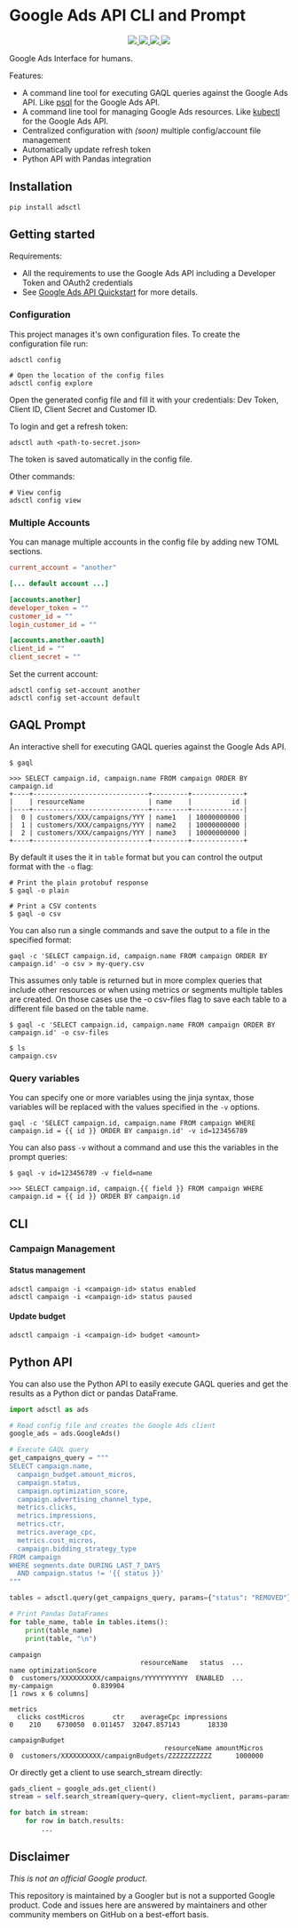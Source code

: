 # Google Ads API CLI and Prompt

<p align="center">
    <a href="https://pypi.org/project/adsctl/">
        <img src="https://img.shields.io/pypi/v/adsctl.svg">
    </a>
    <a href="https://pypi.org/project/mkdocs-jupyter">
        <img src="https://img.shields.io/pypi/pyversions/adsctl.svg">
    </a>
    <a href="https://github.com/danielfrg/adsctl/actions/workflows/test.yml">
        <img src="https://github.com/danielfrg/adsctl/workflows/test/badge.svg">
    </a>
    </a>
    <a href="https://github.com/danielfrg/adsctl/blob/main/LICENSE.txt">
        <img src="https://img.shields.io/:license-Apache%202-blue.svg">
    </a>
</p>

Google Ads Interface for humans.

Features:

- A command line tool for executing GAQL queries against the Google Ads API.
  Like [psql](https://www.postgresql.org/docs/current/app-psql.html) for the Google Ads API.
- A command line tool for managing Google Ads resources.
  Like [kubectl](https://kubernetes.io/docs/reference/kubectl/) for the Google Ads API.
- Centralized configuration with _(soon)_ multiple config/account file management
- Automatically update refresh token
- Python API with Pandas integration

## Installation

```shell
pip install adsctl
```

## Getting started

Requirements:

- All the requirements to use the Google Ads API including a Developer Token and OAuth2 credentials
- See [Google Ads API Quickstart](https://developers.google.com/google-ads/api/docs/first-call/overview) for more details.

### Configuration

This project manages it's own configuration files.
To create the configuration file run:

```shell
adsctl config

# Open the location of the config files
adsctl config explore
```

Open the generated config file and fill it with your credentials:
Dev Token, Client ID, Client Secret and Customer ID.

To login and get a refresh token:

```shell
adsctl auth <path-to-secret.json>
```

The token is saved automatically in the config file.

Other commands:

```shell
# View config
adsctl config view
```

### Multiple Accounts

You can manage multiple accounts in the config file by adding new TOML sections.

```toml
current_account = "another"

[... default account ...]

[accounts.another]
developer_token = ""
customer_id = ""
login_customer_id = ""

[accounts.another.oauth]
client_id = ""
client_secret = ""
```

Set the current account:

```shell
adsctl config set-account another
adsctl config set-account default
```

## GAQL Prompt

An interactive shell for executing GAQL queries against the Google Ads API.

```shell
$ gaql

>>> SELECT campaign.id, campaign.name FROM campaign ORDER BY campaign.id
+----+-----------------------------+---------+-------------+
|    | resourceName                | name    |          id |
|----+-----------------------------+---------+-------------|
|  0 | customers/XXX/campaigns/YYY | name1   | 10000000000 |
|  1 | customers/XXX/campaigns/YYY | name2   | 10000000000 |
|  2 | customers/XXX/campaigns/YYY | name3   | 10000000000 |
+----+-----------------------------+---------+-------------+
```

By default it uses the it in `table` format but you can control the output
format with the `-o` flag:

```shell
# Print the plain protobuf response
$ gaql -o plain

# Print a CSV contents
$ gaql -o csv
```

You can also run a single commands and save the output to a file in the specified format:

```shell
gaql -c 'SELECT campaign.id, campaign.name FROM campaign ORDER BY campaign.id' -o csv > my-query.csv
```

This assumes only table is returned but in more complex queries that include other
resources or when using metrics or segments multiple tables are created.
On those cases use the -o csv-files flag to save each table to a different file
based on the table name.

```shell
$ gaql -c 'SELECT campaign.id, campaign.name FROM campaign ORDER BY campaign.id' -o csv-files

$ ls
campaign.csv
```

### Query variables

You can specify one or more variables using the jinja syntax, those
variables will be replaced with the values specified in the `-v` options.

```shell
gaql -c 'SELECT campaign.id, campaign.name FROM campaign WHERE campaign.id = {{ id }} ORDER BY campaign.id' -v id=123456789
```

You can also pass `-v` without a command and use this the variables in the prompt
queries:

```shell
$ gaql -v id=123456789 -v field=name

>>> SELECT campaign.id, campaign.{{ field }} FROM campaign WHERE campaign.id = {{ id }} ORDER BY campaign.id
```

## CLI

### Campaign Management

#### Status management

```shell
adsctl campaign -i <campaign-id> status enabled
adsctl campaign -i <campaign-id> status paused
```

#### Update budget

```shell
adsctl campaign -i <campaign-id> budget <amount>
```

## Python API

You can also use the Python API to easily execute GAQL queries
and get the results as a Python dict or pandas DataFrame.

```python
import adsctl as ads

# Read config file and creates the Google Ads client
google_ads = ads.GoogleAds()

# Execute GAQL query
get_campaigns_query = """
SELECT campaign.name,
  campaign_budget.amount_micros,
  campaign.status,
  campaign.optimization_score,
  campaign.advertising_channel_type,
  metrics.clicks,
  metrics.impressions,
  metrics.ctr,
  metrics.average_cpc,
  metrics.cost_micros,
  campaign.bidding_strategy_type
FROM campaign
WHERE segments.date DURING LAST_7_DAYS
  AND campaign.status != '{{ status }}'
"""

tables = adsctl.query(get_campaigns_query, params={"status": "REMOVED"}})

# Print Pandas DataFrames
for table_name, table in tables.items():
    print(table_name)
    print(table, "\n")
```

```plain
campaign
                                 resourceName   status  ...                      name optimizationScore
0  customers/XXXXXXXXXX/campaigns/YYYYYYYYYYY  ENABLED  ...               my-campaign          0.839904
[1 rows x 6 columns]

metrics
  clicks costMicros       ctr    averageCpc impressions
0    210    6730050  0.011457  32047.857143       18330

campaignBudget
                                       resourceName amountMicros
0  customers/XXXXXXXXXX/campaignBudgets/ZZZZZZZZZZZ      1000000
```

Or directly get a client to use search_stream directly:

```python
gads_client = google_ads.get_client()
stream = self.search_stream(query=query, client=myclient, params=params)

for batch in stream:
    for row in batch.results:
        ...
```

## Disclaimer

_This is not an official Google product_.

This repository is maintained by a Googler but is not a supported Google product.
Code and issues here are answered by maintainers and other community members on GitHub on a best-effort basis.
